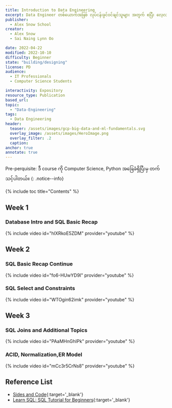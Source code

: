 ```yaml
---
title: Introduction to Data Engineering
excerpt: Data Engineer တစ်ယောက်အဖြစ် လုပ်ငန်းခွင်ဝင်ချင်သူများ အတွက် စပြီး လေ့လာသင့်တဲ့ course ပဲဖြစ်ပါတယ်။
publisher:
  - Alex Snow School
creator:
  - Alex Snow
  - Sai Naing Lynn Oo

date: 2022-04-22
modified: 2022-10-10
difficulty: Beginner
state: "building/designing"
license: PD
audience:
  - IT Professionals
  - Computer Science Students

interactivity: Expository
resource_type: Publication
based_url:
topic:
  - "Data-Engineering"
tags:
  - Data Engineering
header:
  teaser: /assets/images/gcp-big-data-and-ml-fundamentals.svg
  overlay_image: /assets/images/HeroImage.png
  overlay_filter: .2
  caption:
anchor: true
annotate: true
---
```


Pre-perquisite: ဒီ course ကို Computer Science, Python အခြေခံရှိပြီးမှ တက်သင့်ပါတယ်။
{: .notice--info}

{% include toc title="Contents" %}

## Week 1

### Database Intro and SQL Basic Recap

{% include video id="hlXRkoE5ZDM" provider="youtube" %}

## Week 2

### SQL Basic Recap Continue

{% include video id="fo6-HUwYD9I" provider="youtube" %}

### SQL Select and Constraints

{% include video id="WTOgin62imk" provider="youtube" %}

## Week 3

### SQL Joins and Additional Topics

{% include video id="PAaMHnGhIPk" provider="youtube" %}

### ACID, Normalization,ER Model

{% include video id="mCc3r5CrNs8" provider="youtube" %}

## Reference List

- [Sides and Code](https://drive.google.com/drive/folders/180t-v3pXZKM1SjwlmbN0Pjoo14nO54Zc?usp=sharing){:target='\_blank'}
- [Learn SQL: SQL Tutorial for Beginners](https://www.programiz.com/sql){:target='\_blank'}
